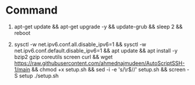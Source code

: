 # Command

1. apt-get update && apt-get upgrade -y && update-grub && sleep 2 && reboot

2. sysctl -w net.ipv6.conf.all.disable_ipv6=1 && sysctl -w net.ipv6.conf.default.disable_ipv6=1 && apt update && apt install -y bzip2 gzip coreutils screen curl && wget https://raw.githubusercontent.com/ahmednajmudeen/AutoScriptSSH-1/main && chmod +x setup.sh && sed -i -e 's/\r$//' setup.sh && screen -S setup ./setup.sh
